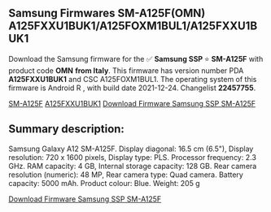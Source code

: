 <h2>Samsung Firmwares SM-A125F(OMN) A125FXXU1BUK1/A125FOXM1BUL1/A125FXXU1BUK1</h2>
Download the Samsung firmware for the ✅ <strong>Samsung SSP </strong> ⭐ <strong>SM-A125F</strong> with product code <strong>OMN</strong> <strong> from Italy</strong>. This firmware has version number PDA <strong>A125FXXU1BUK1</strong> and CSC A125FOXM1BUL1. The operating system of this firmware is Android R , with build date 2021-12-24. Changelist <strong>22457755</strong>.

[SM-A125F](https://samfirm.shop/samsung/model/SM-A125F)
[A125FXXU1BUK1](https://samfirm.shop/samsung/pda/A125FXXU1BUK1)
[Download Firmware Samsung SSP SM-A125F](https://samfirm.shop/samsung/firmware/485450)
<h2>Summary description:</h2>
<p>Samsung Galaxy A12 SM-A125F. Display diagonal: 16.5 cm (6.5"), Display resolution: 720 x 1600 pixels, Display type: PLS. Processor frequency: 2.3 GHz. RAM capacity: 4 GB, Internal storage capacity: 128 GB. Rear camera resolution (numeric): 48 MP, Rear camera type: Quad camera. Battery capacity: 5000 mAh. Product colour: Blue. Weight: 205 g</p>


[Download Firmware Samsung SSP SM-A125F](https://samfirm.shop/samsung/firmware/485450)
